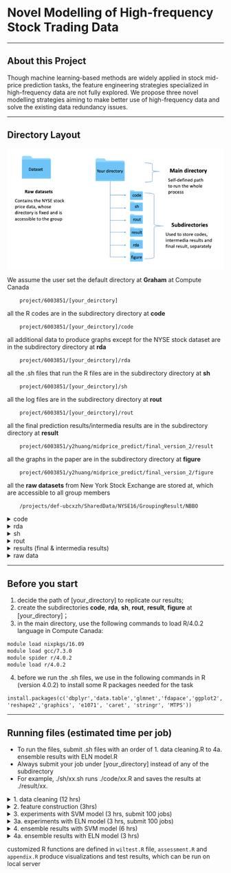 # Novel Modelling of High-frequency Stock Trading Data
---

## About this Project
Though machine learning-based methods are widely applied in stock mid-price prediction tasks, the feature engineering strategies specialized in high-frequency data are not fully explored. We propose three novel modelling strategies aiming to make better use of high-frequency data and solve the existing data redundancy issues. 

---
## Directory Layout
![image](https://github.com/ubcxzhang/Stock-Price-Prediction/blob/master/illustration.png)

We assume the user set the default directory at **Graham** at Compute Canada
~~~
    project/6003851/[your_deirctory]  
~~~
all the R codes are in the subdirectory directory at **code** 
~~~
    project/6003851/[your_deirctory]/code  
~~~
all additional data to produce graphs except for the NYSE stock dataset are in the subdirectory directory at **rda** 
~~~
    project/6003851/[your_deirctory]/rda  
~~~
all the .sh files that run the R files are in the subdirectory directory at **sh** 
~~~
    project/6003851/[your_deirctory]/sh  
~~~
all the log files are in the subdirectory directory at **rout** 
~~~
    project/6003851/[your_deirctory]/rout  
~~~
all the final prediction results/intermedia results are in the subdirectory directory at **result** 
~~~
    project/6003851/y2huang/midprice_predict/final_version_2/result  
~~~
all the graphs in the paper are in the subdirectory directory at **figure** 
~~~
    project/6003851/y2huang/midprice_predict/final_version_2/figure  
~~~
all the **raw datasets** from New York Stock Exchange are stored at, which are accessible to all group members
~~~
    /projects/def-ubcxzh/SharedData/NYSE16/GroupingResult/NBBO  
~~~

<details><summary>code</summary>

    ├── code  
    │    ├── data_cleaning.R		    # clean the raw data 
    │ 	 ├── feature_encoding.R 		# feature construction
    │ 	 ├── sample.R 			        # single experiments with SVM model
    │ 	 ├── sample_ELN_full.R			# single experiments with ELN model    
    │ 	 ├── ensemble_svm.R			# ensemble 100 results with SVM model    
    │ 	 ├── ensemble_ELN.R			# ensemble 100 results with ELN model    
    │ 	 ├── asssessment.R			# Wilcoxon Sign Rank Test and Visualizations    
    │ 	 ├── appendix.R		        # Visualizations
    │ 	 └── wiltest.R		        # Tool box with customized R functions					
</details>
<details><summary>rda</summary>

    ├── rda    
    │ 	 ├── date.rda		        # a file that records the trading dates
    │ 	 └── dj30.rda		        # a dataset to reproduce graph in the paper 					
</details>
<details><summary>sh</summary>

    ├── sh  
    │    ├── data_cleaning.sh		# sh files
    │ 	 ├── feature_encoding.sh					
    │ 	 ├── sample_svm.sh 			
    │ 	 ├── sample_ELN_full.sh 			
    │ 	 ├── ensemble_svm.sh		
    │ 	 └── ensemble_ELN.sh 				
</details>
<details><summary>rout</summary>

    ├──  log files after submitting jobs
    │    ├── data_cleaning.Rout		    # log file for data_cleaning.sh
    │ 	 ├── feature_encoding.Rout		# log file for feature_encoding.sh
    │ 	 ├── sample_svm.i.Rout 			# log file for sample_svm.sh for each seed i (i=1,...,100)
    │ 	 ├── sample_ELN_full.i.Rout	    # log file for sample_ELN_full.sh for each seed i (i=1,...,100)     
    │ 	 ├── ensemble_svm.Rout			# log file for ensemble_svm.sh        	
    │ 	 └── ensemble_ELN.Rout 		    # log file for ensemble_ELN.sh
</details>
<details><summary>results (final & intermedia results)</summary>

    ├──  intermedia result
    │    ├── [stock_name]_final.rda		    # after cleaning the raw data for each component stock 
    │ 	 ├── [stock_name]_to_sample.rda		# feature construction for each component stock
    │ 	 ├── [stock_name]_i_model_svm.rda 			# single experiments with SVM model for each component stock (i=1,...,100)
    │ 	 ├── [stock_name]_i_model_full.rda			# single experiments with ELN model for each component stock (i=1,...,100)    
    ├──  final result 
    │ 	 ├── [stock_name]_svm_ensemble_model.rda			# ensemble 100 results with SVM model for each component stock        	
    │ 	 └── [stock_name]_full_ensemble_model.rda 		    # ensemble 100 results with ELN model for each component stock
</details>

<details><summary>raw data</summary>
    
    ├── raw data
    │        ├── EQY_US_ALL_NBBO_AAPL.txt
    │        ├── EQY_US_ALL_NBBO_MSFT.txt		
    │        ├── EQY_US_ALL_NBBO_MMM.txt		
    │        ├── EQY_US_ALL_NBBO_AXP.txt 	
    │        ├── EQY_US_ALL_NBBO_BA.txt
    │        ├── EQY_US_ALL_NBBO_CAT.txt		
    │        ├── EQY_US_ALL_NBBO_CVX.txt		
    │        ├── EQY_US_ALL_NBBO_CSCO.txt 	
    │        ├── EQY_US_ALL_NBBO_KO.txt
    │        ├── EQY_US_ALL_NBBO_DOW.txt		
    │        ├── EQY_US_ALL_NBBO_XOM.txt		
    │        ├── EQY_US_ALL_NBBO_WBA.txt 	
    │        ├── EQY_US_ALL_NBBO_GS.txt
    │        ├── EQY_US_ALL_NBBO_HD.txt		
    │        ├── EQY_US_ALL_NBBO_INTC.txt		
    │        ├── EQY_US_ALL_NBBO_IBM.txt 	
    │        ├── EQY_US_ALL_NBBO_JNJ.txt
    │        ├── EQY_US_ALL_NBBO_JPM.txt		
    │        ├── EQY_US_ALL_NBBO_MCD.txt		
    │        ├── EQY_US_ALL_NBBO_MRK.txt 	
    │        ├── EQY_US_ALL_NBBO_NKE.txt
    │        ├── EQY_US_ALL_NBBO_PFE.txt		
    │        ├── EQY_US_ALL_NBBO_PG.txt		
    │        ├── EQY_US_ALL_NBBO_TRV.txt 	
    │        ├── EQY_US_ALL_NBBO_UNH.txt
    │        ├── EQY_US_ALL_NBBO_UTX.txt		
    │        ├── EQY_US_ALL_NBBO_VZ.txt		
    │        ├── EQY_US_ALL_NBBO_V.txt 	
    │        ├── EQY_US_ALL_NBBO_WMT.txt 
    │	     └── EQY_US_ALL_NBBO_DIS.txt 
</details>



---
## Before you start
1. decide the path of [your_directory] to replicate our results;
2. create the subdirectories **code**, **rda**, **sh**, **rout**, **result**, **figure** at [your_directory]；
3. in the main directory, use the following commands to load R/4.0.2 language in Compute Canada:
~~~
module load nixpkgs/16.09	
module load gcc/7.3.0	
module spider r/4.0.2	
module load r/4.0.2	
~~~
4. before we run the .sh files, we use in the following commands in R (version 4.0.2) to install some R packages needed for the task
~~~
install.packages(c('dbplyr','data.table','glmnet','fdapace','ggplot2','RColorBrewer','bit64', 'reshape2','graphics', 'e1071', 'caret', 'stringr', 'MTPS'))
~~~

---


## Running files (estimated time per job)

- To run the files, submit .sh files with an order of 1. data cleaning.R to 4a. ensemble results with ELN model.R
- Always submit your job under [your_directory] instead of any of the subdirectory
- For example, ./sh/xx.sh runs ./code/xx.R and saves the results at ./result/xx.

<details><summary>1. data cleaning (12 hrs)</summary>

- read in the dataset from `.txt file`;

- select the Dow Jones 30 component stocks of our interest and save each stock as a single R file;

- select the same set of variables for each stock data;

- basic stock price cleaning as stated in the paper in section "Data Manipulation";

- generate FPCA variables for each stock;

- after data cleaning, save each stock price dataset as `[stock_name]_final.rda` file.

~~~
    sbatch data_cleaning.sh
~~~
 </details>


<details><summary>2. feature construction (3hrs)</summary>

- read in read in `[stock_name]_final.rda` file;

- create all variables listed in "Multi-resolution Features Construction" in our paper except FPCAs;

- save new R file `[stock_name]_to_sample.rda` file.
    
~~~
    sbatch feature_encoding.sh
~~~
</details>

<details><summary> 3. experiments with SVM model (3 hrs, submit 100 jobs)</summary>
*note that this job will be submitted 100 times with random seed from 1 to 100*

- read in R file `[stock_name]_to_sample.rda`;

- label the response variable (stock mid-price movement);

- read in random seed i, subsample sample of 10,000 obs with 8,000 training set and 2,000 testing set;

- data winsorization and standardization;

- conduct experiments: baseline model without ensemble/baseline model without FPCA/baseline model without "within-window" features;

- calculate Recall, Precision and F1 score for each experiment above;

- save file `[stock_name]_i_model_svm.rda`.

 ~~~
    sbatch sample_svm.sh
 ~~~
</details>


<details><summary> 3a. experiments with ELN model (3 hrs, submit 100 jobs)</summary>
*note that this job will be submitted 100 times with random seed from 1 to 100*

- read in R file `[stock_name]_to_sample.rda`;

- label the response variable (stock mid-price movement);

- read in random seed i, subsample sample of 10,000 obs with 8,000 training set and 2,000 testing set;

- data winsorization and standardization;

- conduct experiments: baseline ELN model without ensemble;

- calculate Recall, Precision and F1 score with the application of manually defined function "get Accuracy" from "wiltest.r";

- save file `[stock_name]_i_model_full.rda`.

 ~~~
    sbatch sample_ELN_full.sh
 ~~~  
</details>



<details><summary> 4. ensemble results with SVM model (6 hrs)</summary>

- using loop i equals 1 to 100 and read in data `[stock_name]_i_model_svm.rda`;

- skip experiments that don't have converged results;

- use the voting scheme to make final predictions;

- calculate Recall, Precision and F1 score for each ensemble experiment (e.g. baseline model/baseline model without FPCAs/baseline model without "within-window" vars);

- store all accuracy as R file `[stock_name]_svm_ensemble_model.rda`.
    
~~~
    sbatch ensemble_svm.sh
~~~ 
</details>


<details><summary> 4a. ensemble results with ELN model (3 hrs)</summary>

- using loop i equals 1 to 100 and read in data `[stock_name]_i_model_full.rda`;

- skip experiments that don't have converged results;

- use the voting scheme to make final predictions;

- calculate Recall, Precision and F1 score for the ensemble experiment (e.g. baseline model with ELN);

- store all accuracy as R file `[stock_name]_full_ensemble_model.rda`.
        
~~~
    sbatch ensemble_ELN.sh
~~~ 
</details>


customized R functions are defined in `wiltest.R` file, `assessment.R` and `appendix.R` produce visualizations and test results, which can be run on local server




